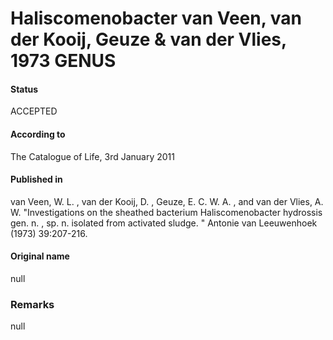 # Haliscomenobacter van Veen, van der Kooij, Geuze & van der Vlies, 1973 GENUS

#### Status
ACCEPTED

#### According to
The Catalogue of Life, 3rd January 2011

#### Published in
van Veen, W. L. , van der Kooij, D. , Geuze, E. C. W. A. , and van der Vlies, A. W. "Investigations on the sheathed bacterium Haliscomenobacter hydrossis gen. n. , sp. n. isolated from activated sludge. " Antonie van Leeuwenhoek (1973) 39:207-216.

#### Original name
null

### Remarks
null